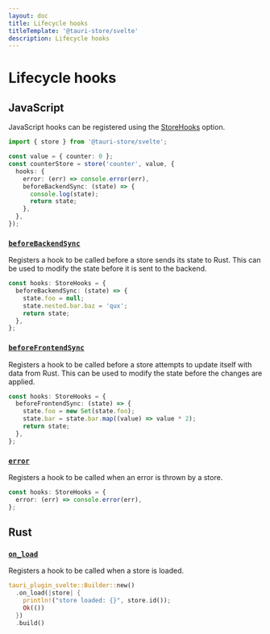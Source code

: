 ```yaml
---
layout: doc
title: Lifecycle hooks
titleTemplate: '@tauri-store/svelte'
description: Lifecycle hooks
---
```


# Lifecycle hooks

## JavaScript

JavaScript hooks can be registered using the [StoreHooks](https://tb.dev.br/tauri-store/js-docs/plugin-svelte/interfaces/StoreHooks.html) option.

```typescript
import { store } from '@tauri-store/svelte';

const value = { counter: 0 };
const counterStore = store('counter', value, {
  hooks: {
    error: (err) => console.error(err),
    beforeBackendSync: (state) => {
      console.log(state);
      return state;
    },
  },
});
```

### [`beforeBackendSync`](https://tb.dev.br/tauri-store/js-docs/plugin-svelte/interfaces/StoreHooks.html#beforebackendsync)

Registers a hook to be called before a store sends its state to Rust. This can be used to modify the state before it is sent to the backend.

```typescript
const hooks: StoreHooks = {
  beforeBackendSync: (state) => {
    state.foo = null;
    state.nested.bar.baz = 'qux';
    return state;
  },
};
```

### [`beforeFrontendSync`](https://tb.dev.br/tauri-store/js-docs/plugin-svelte/interfaces/StoreHooks.html#beforefrontendsync)

Registers a hook to be called before a store attempts to update itself with data from Rust. This can be used to modify the state before the changes are applied.

```typescript
const hooks: StoreHooks = {
  beforeFrontendSync: (state) => {
    state.foo = new Set(state.foo);
    state.bar = state.bar.map((value) => value * 2);
    return state;
  },
};
```

### [`error`](https://tb.dev.br/tauri-store/js-docs/plugin-svelte/interfaces/StoreHooks.html#error)

Registers a hook to be called when an error is thrown by a store.

```typescript
const hooks: StoreHooks = {
  error: (err) => console.error(err),
};
```

## Rust

### [`on_load`](https://docs.rs/tauri-plugin-svelte/latest/tauri_plugin_svelte/struct.Builder.html#method.on_load)

Registers a hook to be called when a store is loaded.

```rust
tauri_plugin_svelte::Builder::new()
  .on_load(|store| {
    println!("store loaded: {}", store.id());
    Ok(())
  })
  .build()
```
